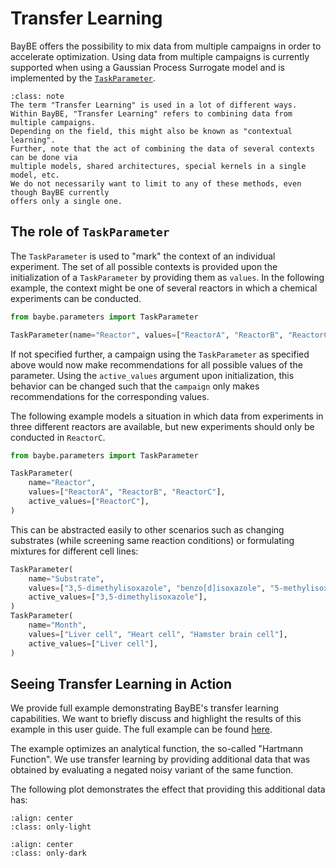 # Transfer Learning

BayBE offers the possibility to mix data from multiple campaigns in order to accelerate
optimization. 
Using data from multiple campaigns is currently supported when using a Gaussian Process
Surrogate model and is implemented by the [`TaskParameter`](baybe.parameters.categorical.TaskParameter).

```{admonition} Terminology
:class: note
The term "Transfer Learning" is used in a lot of different ways.
Within BayBE, "Transfer Learning" refers to combining data from multiple campaigns.
Depending on the field, this might also be known as "contextual learning".
Further, note that the act of combining the data of several contexts can be done via
multiple models, shared architectures, special kernels in a single model, etc.
We do not necessarily want to limit to any of these methods, even though BayBE currently
offers only a single one.
```

## The role of `TaskParameter`

The `TaskParameter` is used to "mark" the context of an individual experiment. The
set of all possible contexts is provided upon the initialization of a `TaskParameter`
by providing them as `values`.
In the following example, the context might be one of several reactors in which
a chemical experiments can be conducted.

```python
from baybe.parameters import TaskParameter

TaskParameter(name="Reactor", values=["ReactorA", "ReactorB", "ReactorC"])
```

If not specified further, a campaign using the `TaskParameter` as specified above
would now make recommendations for all possible values of the parameter. Using the
`active_values` argument upon initialization, this behavior can be changed such that
the `campaign` only makes recommendations for the corresponding values.

The following example models a situation in which data from experiments in three
different reactors are available, but new experiments should only be conducted in
`ReactorC`.

```python
from baybe.parameters import TaskParameter

TaskParameter(
    name="Reactor",
    values=["ReactorA", "ReactorB", "ReactorC"],
    active_values=["ReactorC"],
)
```

This can be abstracted easily to other scenarios such as changing substrates (while
screening same reaction conditions) or formulating mixtures for different cell lines:

~~~python
TaskParameter(
    name="Substrate",
    values=["3,5-dimethylisoxazole", "benzo[d]isoxazole", "5-methylisoxazole"],
    active_values=["3,5-dimethylisoxazole"],
)
TaskParameter(
    name="Month",
    values=["Liver cell", "Heart cell", "Hamster brain cell"],
    active_values=["Liver cell"],
)
~~~

## Seeing Transfer Learning in Action

We provide full example demonstrating BayBE's transfer learning capabilities.
We want to briefly discuss and highlight the results of this example in this user guide.
The full example can be found [here](../../examples/Transfer_Learning/basic_transfer_learning).

The example optimizes an analytical function, the so-called "Hartmann Function".
We use transfer learning by providing additional data that was obtained by evaluating a
negated noisy variant of the same function.

The following plot demonstrates the effect that providing this additional data has:

```{image} ../../examples/Transfer_Learning/basic_transfer_learning_light.svg
:align: center
:class: only-light
```

```{image} ../../examples/Transfer_Learning/basic_transfer_learning_dark.svg
:align: center
:class: only-dark
```